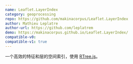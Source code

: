 ```yaml
---
name: Leaflet.LayerIndex
category: geoprocessing
repo: https://github.com/makinacorpus/Leaflet.LayerIndex
author: Mathieu Leplatre
author-url: https://github.com/leplatrem
demo: https://makinacorpus.github.io/Leaflet.LayerIndex/
compatible-v0:
compatible-v1: true
---
```


一个高效的特征和层的空间索引，使用 <a href="https://github.com/imbcmdth/RTree">RTree.js</a>。
